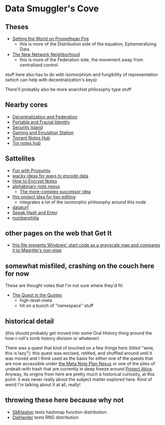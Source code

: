 # Data Smuggler's Cove

## Theses

- [Setting the World on Promethean Fire](97e9c1c1-933c-49af-8e0d-4dc1b4946bfa.md)
  - this is more of the Distribution side of the equation, Ephemeralizing Data
- [The New Network Neighborhood](8905d737-8f2a-4de7-a850-c1f2b04cd45e.md)
  - this is more of the Federation side, the movement away from centralized control

stuff here also has to do with isomorphism and fungibility of representation (which can help with decentralization's keys)

There'll probably also be more anarchist philosophy type stuff

## Nearby cores

- [Decentralization and Federation](c47c2afa-59e0-4cde-a5b5-6afe4509ac46.md)
- [Portable and Fractal Identity](64a52921-8c92-40bb-a0e5-16414cc96d18.md)
- [Security Island](4dd64124-8e20-4901-aae4-5876361adc85.md)
- [Gaming and Emulation Station](5f300d2c-da81-4124-8e4f-480bd4e2b552.md)
- [Torrent Notes Hub](7c6ca944-7814-40c7-a1ba-5d34bc0b61e7.md)
- [Tor notes hub](bf6417a7-0c97-497c-a1be-d5c2a52bfcda.md)

## Sattelites

- [Fun with Proquints](e6a165a7-64b0-4215-aab6-c391ee82d66d.md)
- [wacky ideas for ways to encode data](faaed29e-c3d1-4202-8bc7-d058e96af1cd.md)
- [How to Encrypt Notes](de39c59d-7091-4e34-84ff-9c25ceed1055.md)
- [alphabinary note nexus](a92da7dd-0bba-44ba-8e5a-743571caab3e.md)
  - [The more-complex successor idea](05ec49f4-5955-4876-82d2-9dd77d36c6c5.md)
- [this project idea for hex editing](68bb497c-899f-45a5-8053-20d12a8b470b.md)
  - integrates a lot of the isomorphic philosophy around this node
- [dataturf](802e258f-9647-4d86-adfb-de2c9667f427.md)
- [Speak Hash and Enter](8d8d90d0-fd73-4356-995c-8ab2013b8b13.md)
- [numberphilia](0cba7e6c-c590-4868-8a93-dd64287f2d74.md)

## other pages on the web that Get It

- [this file presents Windows' start code as a grayscale map and compares it to Magritte's non-pipe](http://3564020356.org/tutes/malawin_en.htm)

## somewhat misfiled, crashing on the couch here for now

These are thought notes that I'm not sure where they'd fit:

- [The Quest in the Quotes](73bf679b-4732-4ed1-929d-5dce9c163fd7.md)
  - high-level-meta
  - hit on a bunch of "namespace" stuff

## historical detail

(this should probably get moved into some Oral History thing around the how-i-roll's tomb history division or whatever)

There was a quest that kind of touched on a few things here (titled "wow, this is lazy"): this quest was excised, retitled, and shuffled around until it was moved and I think used as the basis for either one of the quests that are now accessible under [the Meta Note Plan Nexus][MNPN] or one of the piles of undealt-with trash that are currently in deep freeze around [Project Akira][Akira]. Anyway, its origins from here are pretty much a historical curiosity, at this point: it was never really about the subject matter explored here. Kind of weird I'm talking about it at all, really!

[MNPN]: eb1e81f8-5939-4f85-9930-418044018a75.md
[Akira]: dadfc5e5-cfb6-4f7d-88c0-bcd64b91feac.md

## throwing these here because why not

- [SMHasher](https://github.com/aappleby/smhasher) tests hashmap function distribution
- [DieHarder](http://webhome.phy.duke.edu/~rgb/General/dieharder.php) tests RNG distribution
